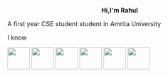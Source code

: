 <p align="center"> <b>Hi,I'm Rahul</b> </p> 
A first year CSE student student in Amrita University

I know 
  <div id ="Python"><img src ="https://camo.githubusercontent.com/dd8b0601cdfefe534a6a26f4c29c7f8a5fcfc315002655f519c73121f7bad8bc/68747470733a2f2f63646e2e6a7364656c6976722e6e65742f67682f64657669636f6e732f64657669636f6e2f69636f6e732f707974686f6e2f707974686f6e2d6f726967696e616c2e737667" width = "50" height ="50">
  <img src ="https://cdn.jsdelivr.net/npm/programming-languages-logos@0.0.3/src/java/java_512x512.png" width = "50" height ="50">
  <img src ="https://cdn.jsdelivr.net/npm/programming-languages-logos@0.0.3/src/php/php_512x512.png" width = "50" height ="50">
  <img src ="https://cdn.jsdelivr.net/npm/programming-languages-logos@0.0.3/src/javascript/javascript_512x512.png" width = "50" height ="50">
  <img src ="https://cdn.jsdelivr.net/npm/programming-languages-logos@0.0.3/src/html/html_512x512.png" width = "50" height ="50">
  <img src ="https://cdn.jsdelivr.net/npm/programming-languages-logos@0.0.3/src/css/css_512x512.png" width = "50" height ="50">
  </div>
<!---
Rahulr2101/Rahulr2101 is a ✨ special ✨ repository because its `README.md` (this file) appears on your GitHub profile.
You can click the Preview link to take a look at your changes.
--->

